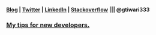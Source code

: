 ####  [Blog](https://ganeshtiwaridotcomdotnp.blogspot.com) | [Twitter](https://twitter.com/gtiwari333) | [LinkedIn](https://www.linkedin.com/in/gtiwari333/) |  [Stackoverflow](https://stackoverflow.com/users/607637/gtiwari333)  ||| @gtiwari333 

### [My tips for new developers.](https://github.com/GT-Corp/myths-and-facts-about-programming/blob/master/README.md)
